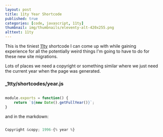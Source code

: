 ```yaml
---
layout: post
title: 11ty Year Shortcode
published: true
categories: [code, javascript, 11ty]
thumbnail: img/thumbnails/eleventy-alt-420x255.png
alttext: 11ty
---
```


This is the tiniest [11ty](https://www.11ty.dev) shortcode I can come up with while gaining experience for all the 
potentially weird things I'm going to have to do for these new site migrations.

Lots of places we need a copyright or something similar where we just need the current year when the page was generated. 

### _1tty/shortcodes/year.js 

```js

module.exports = function() {
    return `${new Date().getFullYear()}`;
}

```

and in the markdown:

```js

Copyright &copy; 1996-{% year %} 

```
